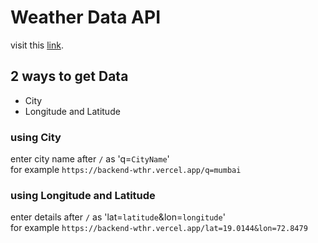 # Weather Data API

visit this [link](https://backend-wthr.vercel.app/).

## 2 ways to get Data

- City
- Longitude and Latitude

### using City

enter city name after `/` as 'q=`CityName`' <br>
for example `https://backend-wthr.vercel.app/q=mumbai`


### using Longitude and Latitude

enter details after `/` as 'lat=`latitude`&lon=`longitude`' <br>
for example `https://backend-wthr.vercel.app/lat=19.0144&lon=72.8479`

